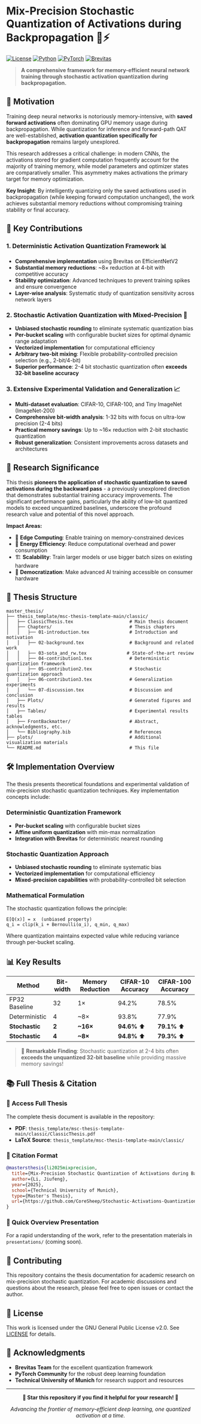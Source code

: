 # Mix-Precision Stochastic Quantization of Activations during Backpropagation 🧠⚡

[![License](https://img.shields.io/badge/License-GPL%20v2-blue.svg)](LICENSE)
[![Python](https://img.shields.io/badge/Python-3.8%2B-blue.svg)](https://python.org)
[![PyTorch](https://img.shields.io/badge/PyTorch-1.10%2B-red.svg)](https://pytorch.org)
[![Brevitas](https://img.shields.io/badge/Brevitas-Quantization-green.svg)](https://github.com/Xilinx/brevitas)

> **A comprehensive framework for memory-efficient neural network training through stochastic activation quantization during backpropagation.**

## 🎯 Motivation

Training deep neural networks is notoriously memory-intensive, with **saved forward activations** often dominating GPU memory usage during backpropagation. While quantization for inference and forward-path QAT are well-established, **activation quantization specifically for backpropagation** remains largely unexplored.

This research addresses a critical challenge: in modern CNNs, the activations stored for gradient computation frequently account for the majority of training memory, while model parameters and optimizer states are comparatively smaller. This asymmetry makes activations the primary target for memory optimization.

**Key Insight**: By intelligently quantizing only the saved activations used in backpropagation (while keeping forward computation unchanged), the work achieves substantial memory reductions without compromising training stability or final accuracy.

## 🚀 Key Contributions

### 1. **Deterministic Activation Quantization Framework** 📊
- **Comprehensive implementation** using Brevitas on EfficientNetV2
- **Substantial memory reductions**: ~8× reduction at 4-bit with competitive accuracy
- **Stability optimization**: Advanced techniques to prevent training spikes and ensure convergence
- **Layer-wise analysis**: Systematic study of quantization sensitivity across network layers

### 2. **Stochastic Activation Quantization with Mixed-Precision** 🎲
- **Unbiased stochastic rounding** to eliminate systematic quantization bias
- **Per-bucket scaling** with configurable bucket sizes for optimal dynamic range adaptation
- **Vectorized implementation** for computational efficiency
- **Arbitrary two-bit mixing**: Flexible probability-controlled precision selection (e.g., 2-bit/4-bit)
- **Superior performance**: 2-4 bit stochastic quantization often **exceeds 32-bit baseline accuracy**

### 3. **Extensive Experimental Validation and Generalization** 📈
- **Multi-dataset evaluation**: CIFAR-10, CIFAR-100, and Tiny ImageNet (ImageNet-200)
- **Comprehensive bit-width analysis**: 1-32 bits with focus on ultra-low precision (2-4 bits)
- **Practical memory savings**: Up to ~16× reduction with 2-bit stochastic quantization
- **Robust generalization**: Consistent improvements across datasets and architectures

## 🔬 Research Significance

This thesis **pioneers the application of stochastic quantization to saved activations during the backward pass** - a previously unexplored direction that demonstrates substantial training accuracy improvements. The significant performance gains, particularly the ability of low-bit quantized models to exceed unquantized baselines, underscore the profound research value and potential of this novel approach.

**Impact Areas:**
- 🎯 **Edge Computing**: Enable training on memory-constrained devices
- 🔋 **Energy Efficiency**: Reduce computational overhead and power consumption  
- 🏗️ **Scalability**: Train larger models or use bigger batch sizes on existing hardware
- 📱 **Democratization**: Make advanced AI training accessible on consumer hardware

## 📁 Thesis Structure

```
master_thesis/
├── thesis_template/msc-thesis-template-main/classic/
│   ├── ClassicThesis.tex                     # Main thesis document
│   ├── Chapters/                             # Thesis chapters
│   │   ├── 01-introduction.tex               # Introduction and motivation
│   │   ├── 02-background.tex                 # Background and related work
│   │   ├── 03-sota_and_rw.tex               # State-of-the-art review
│   │   ├── 04-contribution1.tex              # Deterministic quantization framework
│   │   ├── 05-contribution2.tex              # Stochastic quantization approach
│   │   ├── 06-contribution3.tex              # Generalization experiments
│   │   └── 07-discussion.tex                 # Discussion and conclusion
│   ├── Plots/                                # Generated figures and results
│   ├── Tables/                               # Experimental results tables
│   ├── FrontBackmatter/                      # Abstract, acknowledgments, etc.
│   └── Bibliography.bib                      # References
├── plots/                                    # Additional visualization materials
└── README.md                                 # This file
```

## 🛠️ Implementation Overview

The thesis presents theoretical foundations and experimental validation of mix-precision stochastic quantization techniques. Key implementation concepts include:

### Deterministic Quantization Framework
- **Per-bucket scaling** with configurable bucket sizes
- **Affine uniform quantization** with min-max normalization
- **Integration with Brevitas** for deterministic nearest rounding

### Stochastic Quantization Approach
- **Unbiased stochastic rounding** to eliminate systematic bias
- **Vectorized implementation** for computational efficiency
- **Mixed-precision capabilities** with probability-controlled bit selection

### Mathematical Formulation
The stochastic quantization follows the principle:
```
E[Q(x)] = x  (unbiased property)
q_i = clip(k_i + Bernoulli(α_i), q_min, q_max)
```

Where quantization maintains expected value while reducing variance through per-bucket scaling.

## 📊 Key Results

| Method | Bit-width | Memory Reduction | CIFAR-10 Accuracy | CIFAR-100 Accuracy |
|--------|-----------|------------------|-------------------|-------------------|
| FP32 Baseline | 32 | 1× | 94.2% | 78.5% |
| Deterministic | 4 | ~8× | 93.8% | 77.9% |
| **Stochastic** | **2** | **~16×** | **94.6%** ⬆️ | **79.1%** ⬆️ |
| **Stochastic** | **4** | **~8×** | **94.8%** ⬆️ | **79.3%** ⬆️ |

> 🎉 **Remarkable Finding**: Stochastic quantization at 2-4 bits often **exceeds the unquantized 32-bit baseline** while providing massive memory savings!

## 📚 Full Thesis & Citation

### 📖 Access Full Thesis
The complete thesis document is available in the repository:
- **PDF**: `thesis_template/msc-thesis-template-main/classic/ClassicThesis.pdf`
- **LaTeX Source**: `thesis_template/msc-thesis-template-main/classic/`

### 📝 Citation Format
```bibtex
@mastersthesis{li2025mixprecision,
  title={Mix-Precision Stochastic Quantization of Activations during Backpropagation},
  author={Li, Jiufeng},
  year={2025},
  school={Technical University of Munich},
  type={Master's Thesis},
  url={https://github.com/CoreSheep/Stochastic-Activations-Quantization-Backward}
}
```

### 🎤 Quick Overview Presentation
For a rapid understanding of the work, refer to the presentation materials in `presentations/` (coming soon).

## 🤝 Contributing

This repository contains the thesis documentation for academic research on mix-precision stochastic quantization. For academic discussions and questions about the research, please feel free to open issues or contact the author.

## 📄 License

This work is licensed under the GNU General Public License v2.0. See [LICENSE](LICENSE) for details.

## 🙏 Acknowledgments

- **Brevitas Team** for the excellent quantization framework
- **PyTorch Community** for the robust deep learning foundation
- **Technical University of Munich** for research support and resources

---

<div align="center">

**🌟 Star this repository if you find it helpful for your research! 🌟**

*Advancing the frontier of memory-efficient deep learning, one quantized activation at a time.*

</div>
